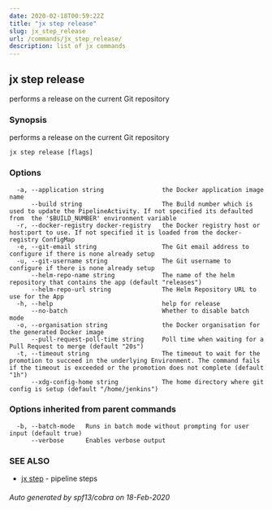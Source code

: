 ```yaml
---
date: 2020-02-18T00:59:22Z
title: "jx step release"
slug: jx_step_release
url: /commands/jx_step_release/
description: list of jx commands
---
```

## jx step release

performs a release on the current Git repository

### Synopsis

performs a release on the current Git repository

```
jx step release [flags]
```

### Options

```
  -a, --application string                the Docker application image name
      --build string                      The Build number which is used to update the PipelineActivity. If not specified its defaulted from  the '$BUILD_NUMBER' environment variable
  -r, --docker-registry docker-registry   the Docker registry host or host:port to use. If not specified it is loaded from the docker-registry ConfigMap
  -e, --git-email string                  The Git email address to configure if there is none already setup
  -u, --git-username string               The Git username to configure if there is none already setup
      --helm-repo-name string             The name of the helm repository that contains the app (default "releases")
      --helm-repo-url string              The Helm Repository URL to use for the App
  -h, --help                              help for release
      --no-batch                          Whether to disable batch mode
  -o, --organisation string               the Docker organisation for the generated Docker image
      --pull-request-poll-time string     Poll time when waiting for a Pull Request to merge (default "20s")
  -t, --timeout string                    The timeout to wait for the promotion to succeed in the underlying Environment. The command fails if the timeout is exceeded or the promotion does not complete (default "1h")
      --xdg-config-home string            The home directory where git config is setup (default "/home/jenkins")
```

### Options inherited from parent commands

```
  -b, --batch-mode   Runs in batch mode without prompting for user input (default true)
      --verbose      Enables verbose output
```

### SEE ALSO

* [jx step](/commands/jx_step/)	 - pipeline steps

###### Auto generated by spf13/cobra on 18-Feb-2020
